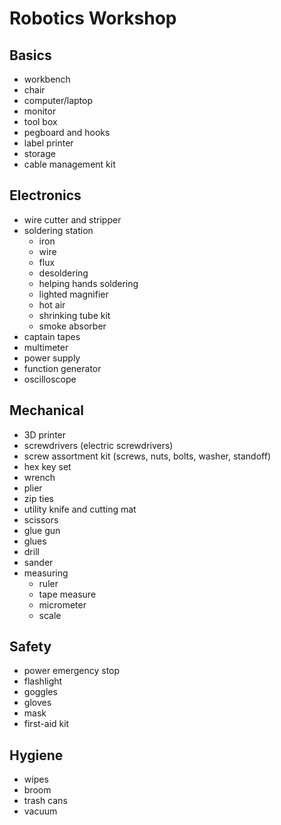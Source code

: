 # Robotics Workshop
## Basics
- workbench
- chair
- computer/laptop
- monitor
- tool box
- pegboard and hooks
- label printer
- storage
- cable management kit

## Electronics
- wire cutter and stripper
- soldering station 
  - iron 
  - wire 
  - flux
  - desoldering
  - helping hands soldering 
  - lighted magnifier
  - hot air
  - shrinking tube kit
  - smoke absorber
- captain tapes
- multimeter
- power supply
- function generator
- oscilloscope

## Mechanical 
- 3D printer
- screwdrivers (electric screwdrivers)
- screw assortment kit (screws, nuts, bolts, washer, standoff)
- hex key set
- wrench
- plier
- zip ties
- utility knife and cutting mat
- scissors
- glue gun
- glues
- drill 
- sander
- measuring  
  - ruler
  - tape measure
  - micrometer
  - scale

## Safety
- power emergency stop
- flashlight
- goggles
- gloves
- mask
- first-aid kit

## Hygiene
- wipes
- broom
- trash cans
- vacuum

